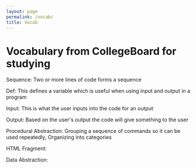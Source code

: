 ```yaml
---
layout: page
permalink: /vocab/
title: Vocab
---
```


# Vocabulary from CollegeBoard for studying

Sequence: Two or more lines of code forms a sequence

Def: This defines a variable which is useful when using input and output in a program

Input: This is what the user inputs into the code for an output

Output: Based on the user's output the code will give something to the user

Procedural Abstraction: Grouping a sequence of commands so it can be used repeatedly, Organizing into categories

HTML Fragment: 

Data Abstraction: 